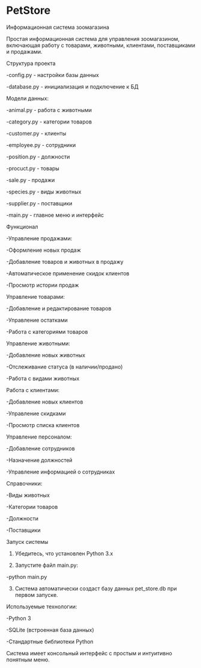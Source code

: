 # PetStore
Информационная система зоомагазина

Простая информационная система для управления зоомагазином, включающая работу с товарами, животными, клиентами, поставщиками и продажами.


Структура проекта

-config.py - настройки базы данных

-database.py - инициализация и подключение к БД


Модели данных:

-animal.py - работа с животными

-category.py - категории товаров

-customer.py - клиенты

-employee.py - сотрудники

-position.py - должности

-procuct.py - товары

-sale.py - продажи

-species.py - виды животных

-supplier.py - поставщики

-main.py - главное меню и интерфейс


Функционал

-Управление продажами:

-Оформление новых продаж

-Добавление товаров и животных в продажу

-Автоматическое применение скидок клиентов

-Просмотр истории продаж


Управление товарами:

-Добавление и редактирование товаров

-Управление остатками

-Работа с категориями товаров


Управление животными:

-Добавление новых животных

-Отслеживание статуса (в наличии/продано)

-Работа с видами животных


Работа с клиентами:

-Добавление новых клиентов

-Управление скидками

-Просмотр списка клиентов


Управление персоналом:

-Добавление сотрудников

-Назначение должностей

-Управление информацией о сотрудниках


Справочники:

-Виды животных

-Катeгории товаров

-Должности

-Поставщики


Запуск системы

1. Убедитесь, что установлен Python 3.x

2. Запустите файл main.py:

-python main.py

3. Система автоматически создаст базу данных pet_store.db при первом запуске.


Используемые технологии:

-Python 3

-SQLite (встроенная база данных)

-Стандартные библиотеки Python


Система имеет консольный интерфейс с простым и интуитивно понятным меню.
